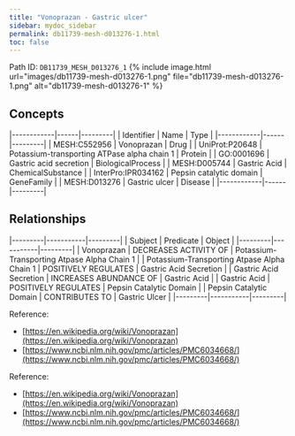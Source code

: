 ```yaml
---
title: "Vonoprazan - Gastric ulcer"
sidebar: mydoc_sidebar
permalink: db11739-mesh-d013276-1.html
toc: false 
---
```



Path ID: `DB11739_MESH_D013276_1`
{% include image.html url="images/db11739-mesh-d013276-1.png" file="db11739-mesh-d013276-1.png" alt="db11739-mesh-d013276-1" %}

## Concepts

|------------|------|---------|
| Identifier | Name | Type    |
|------------|------|---------|
| MESH:C552956 | Vonoprazan | Drug |
| UniProt:P20648 | Potassium-transporting ATPase alpha chain 1 | Protein |
| GO:0001696 | Gastric acid secretion | BiologicalProcess |
| MESH:D005744 | Gastric Acid | ChemicalSubstance |
| InterPro:IPR034162 | Pepsin catalytic domain | GeneFamily |
| MESH:D013276 | Gastric ulcer | Disease |
|------------|------|---------|

## Relationships

|---------|-----------|---------|
| Subject | Predicate | Object  |
|---------|-----------|---------|
| Vonoprazan | DECREASES ACTIVITY OF | Potassium-Transporting Atpase Alpha Chain 1 |
| Potassium-Transporting Atpase Alpha Chain 1 | POSITIVELY REGULATES | Gastric Acid Secretion |
| Gastric Acid Secretion | INCREASES ABUNDANCE OF | Gastric Acid |
| Gastric Acid | POSITIVELY REGULATES | Pepsin Catalytic Domain |
| Pepsin Catalytic Domain | CONTRIBUTES TO | Gastric Ulcer |
|---------|-----------|---------|

Reference: 
  - [https://en.wikipedia.org/wiki/Vonoprazan](https://en.wikipedia.org/wiki/Vonoprazan)
  - [https://www.ncbi.nlm.nih.gov/pmc/articles/PMC6034668/](https://www.ncbi.nlm.nih.gov/pmc/articles/PMC6034668/)

Reference: 
  - [https://en.wikipedia.org/wiki/Vonoprazan](https://en.wikipedia.org/wiki/Vonoprazan)
  - [https://www.ncbi.nlm.nih.gov/pmc/articles/PMC6034668/](https://www.ncbi.nlm.nih.gov/pmc/articles/PMC6034668/)
